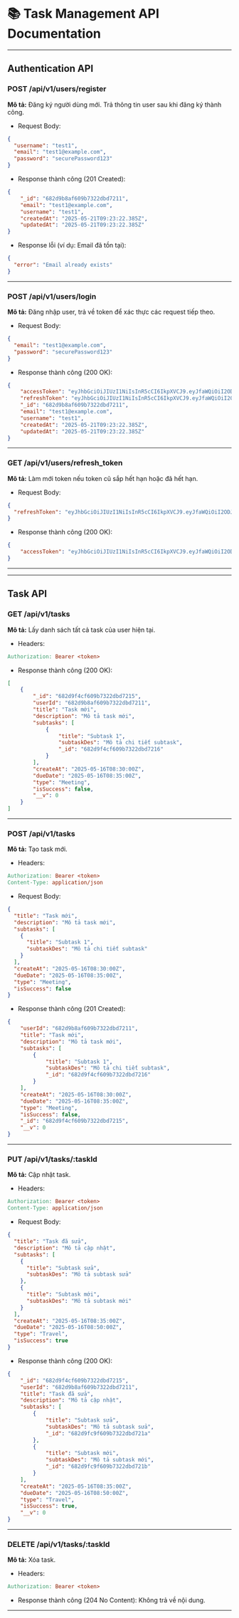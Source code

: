 
# 📚 Task Management API Documentation

---

## Authentication API

### POST /api/v1/users/register

**Mô tả:** Đăng ký người dùng mới. Trả thông tin user sau khi đăng ký thành công.

- Request Body:

```json
{
  "username": "test1",
  "email": "test1@example.com",
  "password": "securePassword123"
}
```

- Response thành công (201 Created):

```json
{
    "_id": "682d9b8af609b7322dbd7211",
    "email": "test1@example.com",
    "username": "test1",
    "createdAt": "2025-05-21T09:23:22.385Z",
    "updatedAt": "2025-05-21T09:23:22.385Z"
}
```

- Response lỗi (ví dụ: Email đã tồn tại):

```json
{
  "error": "Email already exists"
}
```

---

### POST /api/v1/users/login

**Mô tả:** Đăng nhập user, trả về token để xác thực các request tiếp theo.

- Request Body:

```json
{
  "email": "test1@example.com",
  "password": "securePassword123"
}
```

- Response thành công (200 OK):

```json
{
    "accessToken": "eyJhbGciOiJIUzI1NiIsInR5cCI6IkpXVCJ9.eyJfaWQiOiI2ODJkOWI4YWY2MDliNzMyMmRiZDcyMTEiLCJlbWFpbCI6InRlc3QxQGV4YW1wbGUuY29tIiwiaWF0IjoxNzQ3ODE5NzQ5LCJleHAiOjE3NDc4MjMzNDl9.haYFQ6-kGy7LPq04jo8QbZsF3QKdAn4Nj3jM7TcuMkM",
    "refreshToken": "eyJhbGciOiJIUzI1NiIsInR5cCI6IkpXVCJ9.eyJfaWQiOiI2ODJkOWI4YWY2MDliNzMyMmRiZDcyMTEiLCJlbWFpbCI6InRlc3QxQGV4YW1wbGUuY29tIiwiaWF0IjoxNzQ3ODE5NzQ5LCJleHAiOjE3NDkwMjkzNDl9._8m6jHBgpEAAFlzuYGj1Swbm87CfszoGJvaBQEDB9b4",
    "_id": "682d9b8af609b7322dbd7211",
    "email": "test1@example.com",
    "username": "test1",
    "createdAt": "2025-05-21T09:23:22.385Z",
    "updatedAt": "2025-05-21T09:23:22.385Z"
}
```

---

### GET /api/v1/users/refresh_token

**Mô tả:** Làm mới token nếu token cũ sắp hết hạn hoặc đã hết hạn.

- Request Body:

```json
{
  "refreshToken": "eyJhbGciOiJIUzI1NiIsInR5cCI6IkpXVCJ9.eyJfaWQiOiI2ODJkOWI4YWY2MDliNzMyMmRiZDcyMTEiLCJlbWFpbCI6InRlc3QxQGV4YW1wbGUuY29tIiwiaWF0IjoxNzQ3ODE5OTc4LCJleHAiOjE3NDkwMjk1Nzh9.mB6muXHlKWVp6Z0UkIH9oNjJ2E0mE9A2wvNU_mxL7Tw"
}
```

- Response thành công (200 OK):

```json
{
    "accessToken": "eyJhbGciOiJIUzI1NiIsInR5cCI6IkpXVCJ9.eyJfaWQiOiI2ODJkOWI4YWY2MDliNzMyMmRiZDcyMTEiLCJlbWFpbCI6InRlc3QxQGV4YW1wbGUuY29tIiwiaWF0IjoxNzQ3ODIwMTQ1LCJleHAiOjE3NDc4MjM3NDV9.4O2xiZUf1JX6Zxw5h3Wo6tGreDzApLSa8XUIcDaKYZA"
}
```

---

---

## Task API

### GET /api/v1/tasks

**Mô tả:** Lấy danh sách tất cả task của user hiện tại.

- Headers:

```makefile
Authorization: Bearer <token>
```

- Response thành công (200 OK):

```json
[
    {
        "_id": "682d9f4cf609b7322dbd7215",
        "userId": "682d9b8af609b7322dbd7211",
        "title": "Task mới",
        "description": "Mô tả task mới",
        "subtasks": [
            {
                "title": "Subtask 1",
                "subtaskDes": "Mô tả chi tiết subtask",
                "_id": "682d9f4cf609b7322dbd7216"
            }
        ],
        "createAt": "2025-05-16T08:30:00Z",
        "dueDate": "2025-05-16T08:35:00Z",
        "type": "Meeting",
        "isSuccess": false,
        "__v": 0
    }
]
```

---

### POST /api/v1/tasks

**Mô tả:** Tạo task mới.

- Headers:

```makefile
Authorization: Bearer <token>
Content-Type: application/json
```

- Request Body:

```json
{
  "title": "Task mới",
  "description": "Mô tả task mới",
  "subtasks": [
    {
      "title": "Subtask 1",
      "subtaskDes": "Mô tả chi tiết subtask"
    }
  ],
  "createAt": "2025-05-16T08:30:00Z",
  "dueDate": "2025-05-16T08:35:00Z",
  "type": "Meeting",
  "isSuccess": false
}
```

- Response thành công (201 Created):

```json
{
    "userId": "682d9b8af609b7322dbd7211",
    "title": "Task mới",
    "description": "Mô tả task mới",
    "subtasks": [
        {
            "title": "Subtask 1",
            "subtaskDes": "Mô tả chi tiết subtask",
            "_id": "682d9f4cf609b7322dbd7216"
        }
    ],
    "createAt": "2025-05-16T08:30:00Z",
    "dueDate": "2025-05-16T08:35:00Z",
    "type": "Meeting",
    "isSuccess": false,
    "_id": "682d9f4cf609b7322dbd7215",
    "__v": 0
}
```

---

### PUT /api/v1/tasks/:taskId

**Mô tả:** Cập nhật task.

- Headers:

```makefile
Authorization: Bearer <token>
Content-Type: application/json
```

- Request Body:

```json
{
  "title": "Task đã sửa",
  "description": "Mô tả cập nhật",
  "subtasks": [
    {
      "title": "Subtask sửa",
      "subtaskDes": "Mô tả subtask sửa"
    },
    {
      "title": "Subtask mới",
      "subtaskDes": "Mô tả subtask mới"
    }
  ],
  "createAt": "2025-05-16T08:35:00Z",
  "dueDate": "2025-05-16T08:50:00Z",
  "type": "Travel",
  "isSuccess": true
}
```

- Response thành công (200 OK):

```json
{
    "_id": "682d9f4cf609b7322dbd7215",
    "userId": "682d9b8af609b7322dbd7211",
    "title": "Task đã sửa",
    "description": "Mô tả cập nhật",
    "subtasks": [
        {
            "title": "Subtask sửa",
            "subtaskDes": "Mô tả subtask sửa",
            "_id": "682d9fc9f609b7322dbd721a"
        },
        {
            "title": "Subtask mới",
            "subtaskDes": "Mô tả subtask mới",
            "_id": "682d9fc9f609b7322dbd721b"
        }
    ],
    "createAt": "2025-05-16T08:35:00Z",
    "dueDate": "2025-05-16T08:50:00Z",
    "type": "Travel",
    "isSuccess": true,
    "__v": 0
}
```

---

### DELETE /api/v1/tasks/:taskId

**Mô tả:** Xóa task.

- Headers:

```makefile
Authorization: Bearer <token>
```

- Response thành công (204 No Content): Không trả về nội dung.


---
